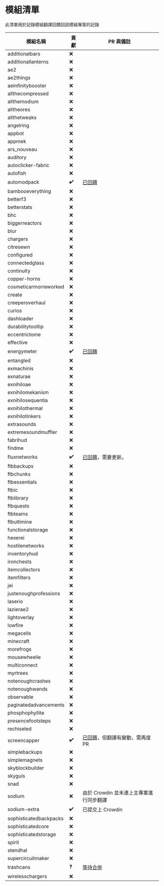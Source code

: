 # 模組清單

此清單用於記錄模組翻譯回饋回該模組專案的記錄

| 模組名稱 | 貢獻 | PR 與備註 |
| ------ | ------ | ------ |
| additionalbars | :x: |  |
| additionallanterns | :x: |  |
| ae2 | :x: |  |
| ae2things | :x: |  |
| aeinfinitybooster | :x: |  |
| allthecompressed | :x: |  |
| allthemodium | :x: |  |
| alltheores | :x: |  |
| allthetweaks | :x: |  |
| angelring | :x: |  |
| appbot | :x: |  |
| appmek | :x: |  |
| ars_nouveau | :x: |  |
| auditory | :x: |  |
| autoclicker-fabric | :x: |  |
| autofish | :x: |  |
| automodpack | :heavy_check_mark: | [已回饋](https://github.com/Skidamek/AutoModpack/pull/64) |
| bambooeverything | :x: |  |
| betterf3 | :x: |  |
| betterstats | :x: |  |
| bhc | :x: |  |
| biggerreactors | :x: |  |
| blur | :x: |  |
| chargers | :x: |  |
| citresewn | :x: |  |
| configured | :x: |  |
| connectedglass | :x: |  |
| continuity | :x: |  |
| copper-horns | :x: |  |
| cosmeticarmorreworked | :x: |  |
| create | :x: |  |
| creeperoverhaul | :x: |  |
| curios | :x: |  |
| dashloader | :x: |  |
| durabilitytooltip | :x: |  |
| eccentrictome | :x: |  |
| effective | :x: |  |
| energymeter | :heavy_check_mark: | [已回饋](https://github.com/AlmostReliable/energymeter-forge/pull/26) |
| entangled | :x: |  |
| exmachinis | :x: |  |
| exnaturae | :x: |  |
| exnihiloae | :x: |  |
| exnihilomekanism | :x: |  |
| exnihilosequentia | :x: |  |
| exnihilothermal | :x: |  |
| exnihilotinkers | :x: |  |
| extrasounds | :x: |  |
| extremesoundmuffler | :x: |  |
| fabrihud | :x: |  |
| findme | :x: |  |
| fluxnetworks | :heavy_check_mark: | [已回饋](https://github.com/SonarSonic/Flux-Networks/pull/482)，需要更新。 |
| ftbbackups | :x: |  |
| ftbchunks | :x: |  |
| ftbessentials | :x: |  |
| ftbic | :x: |  |
| ftblibrary | :x: |  |
| ftbquests | :x: |  |
| ftbteams | :x: |  |
| ftbultimine | :x: |  |
| functionalstorage | :x: |  |
| hexerei | :x: |  |
| hostilenetworks | :x: |  |
| inventoryhud | :x: |  |
| ironchests | :x: |  |
| itemcollectors | :x: |  |
| itemfilters | :x: |  |
| jei | :x: |  |
| justenoughprofessions | :x: |  |
| laserio | :x: |  |
| lazierae2 | :x: |  |
| lightoverlay | :x: |  |
| lowfire | :x: |  |
| megacells | :x: |  |
| minecraft | :x: |  |
| morefrogs | :x: |  |
| mousewheelie | :x: |  |
| multiconnect | :x: |  |
| myrtrees | :x: |  |
| notenoughcrashes | :x: |  |
| notenoughwands | :x: |  |
| observable | :x: |  |
| paginatedadvancements | :x: |  |
| phosphophyllite | :x: |  |
| presencefootsteps | :x: |  |
| rechiseled | :x: |  |
| screencapper | :heavy_check_mark: | [已回饋](https://github.com/Deftu/Screencapper/pull/6)，但翻譯有變動，需再度 PR |
| simplebackups | :x: |  |
| simplemagnets | :x: |  |
| skyblockbuilder | :x: |  |
| skyguis | :x: |  |
| snad | :x: |  |
| sodium | :x: | 由於 Crowdin 並未連上主專案進行同步翻譯 |
| sodium-extra | :heavy_check_mark: | 已提交上 Crowdin |
| sophisticatedbackpacks | :x: |  |
| sophisticatedcore | :x: |  |
| sophisticatedstorage | :x: |  |
| spirit | :x: |  |
| stendhal | :x: |  |
| supercircuitmaker | :x: |  |
| trashcans | :question: | [等待合併](https://github.com/SuperMartijn642/TrashCans/pull/20) |
| wirelesschargers | :x: |  |
